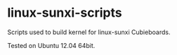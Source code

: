 linux-sunxi-scripts
===================

Scripts used to build kernel for linux-sunxi Cubieboards.

Tested on Ubuntu 12.04 64bit.
